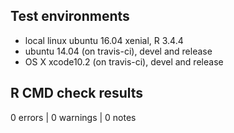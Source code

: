 ## Test environments
* local linux ubuntu 16.04 xenial, R 3.4.4
* ubuntu 14.04 (on travis-ci), devel and release
* OS X xcode10.2 (on travis-ci), devel and release

## R CMD check results
0 errors | 0 warnings | 0 notes
